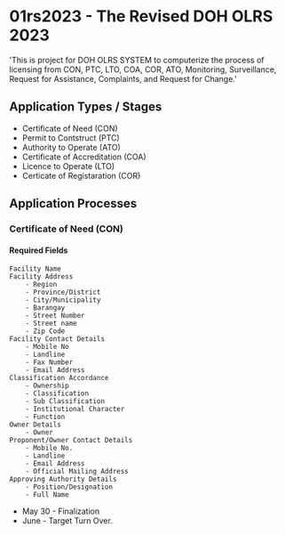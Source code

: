 # 01rs2023 - The Revised DOH OLRS 2023

'This is project for DOH OLRS SYSTEM to computerize the process of licensing from CON, PTC, LTO, COA, COR, ATO, Monitoring, Surveillance, Request for Assistance, Complaints, and Request for Change.'


## Application Types / Stages
- Certificate of Need (CON)
- Permit to Contstruct (PTC)
- Authority to Operate (ATO)
- Certificate of Accreditation (COA)
- Licence to Operate (LTO)
- Certicate of Registaration (COR)


## Application Processes

### Certificate of Need (CON)
#### Required Fields
	Facility Name
	Facility Address
		- Region
		- Province/District
		- City/Municipality
		- Barangay
		- Street Number
		- Street name
		- Zip Code
	Facility Contact Details
		- Mobile No
		- Landline 
		- Fax Number
		- Email Address
	Classification Accordance
		- Ownership
		- Classification
		- Sub Classification
		- Institutional Character
		- Function
	Owner Details
		- Owner
	Proponent/Owner Contact Details
		- Mobile No.
		- Landline 
		- Email Address
		- Official Mailing Address
	Approving Authority Details
		- Position/Designation
		- Full Name


- May 30 - Finalization
- June - Target Turn Over.
